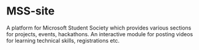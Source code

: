 # MSS-site
A platform for Microsoft Student Society which provides various sections for projects, events, hackathons. An interactive module for posting videos for learning technical skills, registrations etc.
